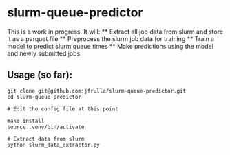 # slurm-queue-predictor

This is a work in progress. It will:
** Extract all job data from slurm and store it as a parquet file
** Preprocess the slurm job data for training
** Train a model to predict slurm queue times
** Make predictions using the model and newly submitted jobs

## Usage (so far):

```
git clone git@github.com:jfrulla/slurm-queue-predictor.git
cd slurm-queue-predictor

# Edit the config file at this point

make install
source .venv/bin/activate

# Extract data from slurm
python slurm_data_extractor.py
```